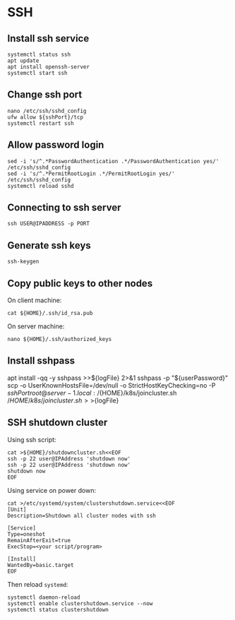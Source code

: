 # SSH

## Install ssh service
```
systemctl status ssh
apt update
apt install openssh-server
systemctl start ssh
```

## Change ssh port
```
nano /etc/ssh/sshd_config
ufw allow ${sshPort}/tcp
systemctl restart ssh
```

## Allow password login
```
sed -i 's/^.*PasswordAuthentication .*/PasswordAuthentication yes/' /etc/ssh/sshd_config
sed -i 's/^.*PermitRootLogin .*/PermitRootLogin yes/' /etc/ssh/sshd_config
systemctl reload sshd
```

## Connecting to ssh server
```
ssh USER@IPADDRESS -p PORT
```

## Generate ssh keys
```
ssh-keygen
```

## Copy public keys to other nodes
On client machine:
```
cat ${HOME}/.ssh/id_rsa.pub
```
On server machine:
```
nano ${HOME}/.ssh/authorized_keys
```

## Install sshpass
apt install -qq -y sshpass >>${logFile} 2>&1
sshpass -p "${userPassword}" scp -o UserKnownHostsFile=/dev/null -o StrictHostKeyChecking=no -P ${sshPort} root@server-1.local:/${HOME}/k8s/joincluster.sh /${HOME}/k8s/joincluster.sh >>${logFile}

## SSH shutdown cluster
Using ssh script:
```
cat >${HOME}/shutdowncluster.sh<<EOF
ssh -p 22 user@IPAddress 'shutdown now'
ssh -p 22 user@IPAddress 'shutdown now'
shutdown now
EOF
```

Using service on power down:
```
cat >/etc/systemd/system/clustershutdown.service<<EOF
[Unit]
Description=Shutdown all cluster nodes with ssh

[Service]
Type=oneshot
RemainAfterExit=true
ExecStop=<your script/program>

[Install]
WantedBy=basic.target
EOF
```
Then reload `systemd`:
```
systemctl daemon-reload
systemctl enable clustershutdown.service --now
systemctl status clustershutdown
```


